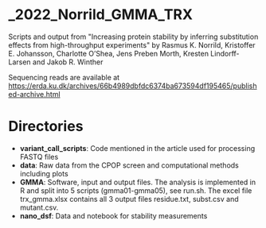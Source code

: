 # _2022_Norrild_GMMA_TRX
Scripts and output from "Increasing protein stability by inferring substitution effects from high-throughput experiments" by Rasmus K. Norrild, Kristoffer E. Johansson, Charlotte O’Shea, Jens Preben Morth, Kresten Lindorff-Larsen and Jakob R. Winther

Sequencing reads are available at https://erda.ku.dk/archives/66b4989dbfdc6374ba673594df195465/published-archive.html

# Directories

- **variant_call_scripts**: Code mentioned in the article used for processing FASTQ files
- **data**: Raw data from the CPOP screen and computational methods including plots
- **GMMA**: Software, input and output files. The analysis is implemented in R and split into 5 scripts (gmma01-gmma05), see run.sh. The excel file trx_gmma.xlsx contains all 3 output files residue.txt, subst.csv and mutant.csv.
- **nano_dsf**: Data and notebook for stability measurements
